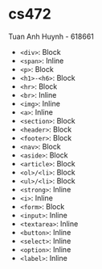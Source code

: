 # cs472
Tuan Anh Huynh - 618661
- `<div>`: Block
- `<span>`: Inline
- `<p>`: Block
- `<h1>-<h6>`: Block
- `<hr>`: Block
- `<br>`: Inline
- `<img>`: Inline
- `<a>`: Inline
- `<section>`: Block
- `<header>`: Block
- `<footer>`: Block
- `<nav>`: Block
- `<aside>`: Block
- `<article>`: Block
- `<ol>/<li>`: Block
- `<ul>/<li>`: Block
- `<strong>`: Inline
- `<i>`: Inline
- `<form>`: Block
- `<input>`: Inline
- `<textarea>`: Inline
- `<button>`: Inline
- `<select>`: Inline
- `<option>`: Inline
- `<label>`: Inline

